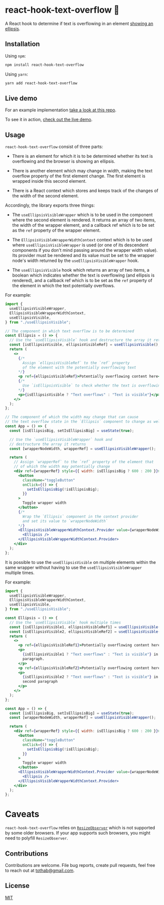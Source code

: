 # react-hook-text-overflow :potable_water:

A React hook to determine if text is overflowing in an element [showing an ellipsis](https://developer.mozilla.org/en-US/docs/Web/CSS/text-overflow).

## Installation

Using `npm`:

```sh
npm install react-hook-text-overflow
```

Using `yarn`:

```sh
yarn add react-hook-text-overflow
```

## Live demo

For an example implementation [take a look at this repo](https://github.com/bence-toth/ellipsis-visible-experiment).

To see it in action, [check out the live demo](https://bence-toth.github.io/ellipsis-visible-experiment/).

## Usage

`react-hook-text-overflow` consist of three parts:

- There is an element for which it is to be determined whether its text is overflowing and the browser is showing an ellipsis.

- There is another element which may change in width, making the text overflow property of the first element change. The first element is wrapped inside this second element.

- There is a React context which stores and keeps track of the changes of the width of the second element.

Accordingly, the library exports three things:

- The `useEllipsisVisibleWrapper` which is to be used in the component where the second element is rendered. It returns an array of two items, the width of the wrapper element, and a callback ref which is to be set as the `ref` property of the wrapper element.

- The `EllipsisVisibleWrapperWidthContext` context which is to be used where `useEllipsisVisibleWrapper` is used (or one of its descendent components if you don't mind passing around the wrapper width value). Its provider must be rendered and its value must be set to the wrapper node's width returned by the `useEllipsisVisibleWrapper` hook.

- The `useEllipsisVisible` hook which returns an array of two items, a boolean which indicates whether the text is overflowing (and ellipsis is rendered), and a callback ref which is to be set as the `ref` property of the element in which the text potentially overflows.

For example:

```jsx
import {
  useEllipsisVisibleWrapper,
  EllipsisVisibleWrapperWidthContext,
  useEllipsisVisible,
} from "./useEllipsisVisible";

// The component in which text overflow is to be determined
const Ellipsis = () => {
  // Use the `useEllipsisVisible` hook and destructure the array it returns
  const [isEllipsisVisible, ellipsisVisibleRef] = useEllipsisVisible();
  return (
    <>
      {/*
        Assign `ellipsisVisibleRef` to the `ref` property
        of the element with the potentially overflowing text
      */}
      <p ref={ellipsisVisibleRef}>Potentially overflowing content here</p>
      {/*
        Use `isEllipsisVisible` to check whether the text is overflowing
      */}
      <p>{isEllipsisVisible ? "Text overflows" : "Text is visible"}</p>
    </>
  );
};

// The component of which the width may change that can cause
// the text overflow state in the `Ellipsis` component to change as well
const App = () => {
  const [isEllipsisBig, setIsEllipsisBig] = useState(true);

  // Use the `useEllipsisVisibleWrapper` hook and
  // destructure the array it returns
  const [wrapperNodeWidth, wrapperRef] = useEllipsisVisibleWrapper();

  return (
    // Assign `wrapperRef` to the `ref` property of the element that
    // of which the width may potentially change
    <div ref={wrapperRef} style={{ width: isEllipsisBig ? 600 : 200 }}>
      <button
        className="toggleButton"
        onClick={() => {
          setIsEllipsisBig(!isEllipsisBig);
        }}
      >
        Toggle wrapper width
      </button>
      {/*
        Wrap the `Ellipsis` component in the context provider
        and set its value to `wrapperNodeWidth`
      */}
      <EllipsisVisibleWrapperWidthContext.Provider value={wrapperNodeWidth}>
        <Ellipsis />
      </EllipsisVisibleWrapperWidthContext.Provider>
    </div>
  );
};
```

It is possible to use the `useEllipsisVisible` on multiple elements within the same wrapper without having to use the `useEllipsisVisibleWrapper` multiple times.

For example:

```jsx
import {
  useEllipsisVisibleWrapper,
  EllipsisVisibleWrapperWidthContext,
  useEllipsisVisible,
} from "./useEllipsisVisible";

const Ellipsis = () => {
  // Use the `useEllipsisVisible` hook multiple times
  const [isEllipsisVisible1, ellipsisVisibleRef1] = useEllipsisVisible();
  const [isEllipsisVisible2, ellipsisVisibleRef2] = useEllipsisVisible();
  return (
    <>
      <p ref={ellipsisVisibleRef1}>Potentially overflowing content here</p>
      <p>
        {isEllipsisVisible1 ? "Text overflows" : "Text is visible"} in the first
        paragraph.
      </p>
      <p ref={ellipsisVisibleRef2}>Potentially overflowing content here</p>
      <p>
        {isEllipsisVisible2 ? "Text overflows" : "Text is visible"} in the
        second paragraph
      </p>
    </>
  );
};

const App = () => {
  const [isEllipsisBig, setIsEllipsisBig] = useState(true);
  const [wrapperNodeWidth, wrapperRef] = useEllipsisVisibleWrapper();

  return (
    <div ref={wrapperRef} style={{ width: isEllipsisBig ? 600 : 200 }}>
      <button
        className="toggleButton"
        onClick={() => {
          setIsEllipsisBig(!isEllipsisBig);
        }}
      >
        Toggle wrapper width
      </button>
      <EllipsisVisibleWrapperWidthContext.Provider value={wrapperNodeWidth}>
        <Ellipsis />
      </EllipsisVisibleWrapperWidthContext.Provider>
    </div>
  );
};
```

# Caveats

`react-hook-text-overflow` relies on [`ResizeObserver`](https://developer.mozilla.org/en-US/docs/Web/API/ResizeObserver) which is not supported by some older browsers. If your app supports such browsers, you might need to polyfill `ResizeObserver`.

## Contributions

Contributions are welcome. File bug reports, create pull requests, feel free to reach out at tothab@gmail.com.

## License

[MIT](./LICENSE)
